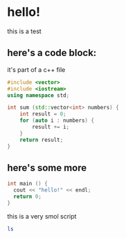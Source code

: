 # hello!

this is a test

## here's a code block:
it's part of a c++ file

```c++ filename="actual.cc", name="sum"
#include <vector>
#include <iostream>
using namespace std;

int sum (std::vector<int> numbers) {
	int result = 0;
	for (auto i : numbers) {
		result += i;
	}
	return result;
}
```

## here's some more

```c++ filename="actual.cc", name="main"
int main () {
  cout << "hello!" << endl;
  return 0;
}
```

this is a very smol script

```sh filename="actual.sh", shebang="/bin/sh"
ls
```
